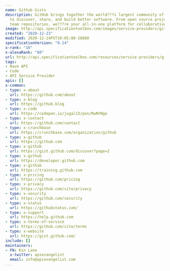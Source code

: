 ```yaml
---
name: Github Gists
description: GitHub brings together the world???s largest community of developers
  to discover, share, and build better software. From open source projects to private
  team repositories, we???re your all-in-one platform for collaborative development.
image: http://api.specificationtoolbox.com/images/service-providers/github-gists.jpg
created: "2020-12-23"
modified: 2020-12-24PST10:05:00-28800
specificationVersion: "0.14"
x-rank: "10"
x-alexaRank: "80"
url: http://api.specificationtoolbox.com/resources/service-providers/github-gists/
tags:
- Have API
- Code
- API Service Provider
apis: []
x-common:
- type: x-about
  url: https://github.com/about
- type: x-blog
  url: https://github.blog
- type: x-code
  url: https://codepen.io/jugal13/pen/RwNYNge
- type: x-contact
  url: https://github.com/contact
- type: x-crunchbase
  url: https://crunchbase.com/organization/github
- type: x-github
  url: https://github.com
- type: x-github
  url: https://gist.github.com/discover?page=2
- type: x-github
  url: https://developer.github.com
- type: x-github
  url: https://training.github.com
- type: x-pricing
  url: https://github.com/pricing
- type: x-privacy
  url: https://github.com/site/privacy
- type: x-security
  url: https://github.com/security
- type: x-status
  url: https://githubstatus.com/
- type: x-support
  url: https://help.github.com
- type: x-terms-of-service
  url: https://github.com/site/terms
- type: x-website
  url: https://gist.github.com/
include: []
maintainers:
- FN: Kin Lane
  x-twitter: apievangelist
  email: info@apievangelist.com
...
```

